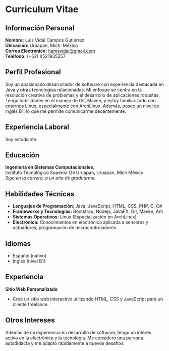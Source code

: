 # Curriculum Vitae

## Información Personal
**Nombre:** Luis Vidal Campos Gutiérrez  
**Ubicación:** Uruapan, Mich. México  
**Correo Electrónico:** hamsvidal@gmail.com  
**Teléfono:** (+52) 4521935357  

## Perfil Profesional
Soy un apasionado desarrollador de software con experiencia destacada en Java y otras tecnologías relacionadas. Mi enfoque se centra en la resolución creativa de problemas y el desarrollo de aplicaciones robustas. Tengo habilidades en el manejo de Git, Maven, y estoy familiarizado con entornos Linux, especialmente con ArchLinux. Además, poseo un nivel de inglés B1, lo que me permite comunicarme decentemente.

## Experiencia Laboral
Soy estudiante.

## Educación
**Ingeniería en Sistemas Computacionales.**  
Instituto Tecnológico Superior De Uruapan, Uruapan, Mich México.  
*Sigo en la carrera, a un año de graduarme.*

## Habilidades Técnicas
- **Lenguajes de Programación:** Java, JavaScript, HTML, CSS, PHP, C, C#
- **Frameworks y Tecnologías:** Bootstrap, Nodejs, JavaFX, Git, Maven, Ant
- **Sistemas Operativos:** Linux (Especialización en ArchLinux)
- **Electrónica:** Conocimientos en electrónica aplicada a sensores y actuadores, programacion de microcontroladores.

## Idiomas
- Español (nativo)
- Inglés (nivel B1)

## Experiencia
**Sitio Web Personalizado**
- Creé un sitio web interactivo utilizando HTML, CSS y JavaScript para un cliente freelance.

## Otros Intereses
Además de mi experiencia en desarrollo de software, tengo un interés activo en la electrónica y la tecnología. Me considero una persona autodidacta y me adapto rápidamente a nuevos desafíos.
